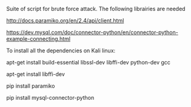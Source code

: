 Suite of script for brute force attack.
The following librairies are needed

http://docs.paramiko.org/en/2.4/api/client.html

https://dev.mysql.com/doc/connector-python/en/connector-python-example-connecting.html


To install all the dependencies on Kali linux:

apt-get install build-essential libssl-dev libffi-dev python-dev gcc

apt-get install libffi-dev

pip install paramiko

pip install mysql-connector-python

